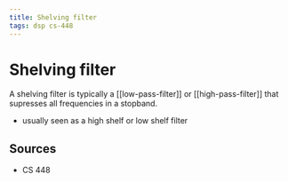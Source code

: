 ```yaml
---
title: Shelving filter
tags: dsp cs-448
---
```


# Shelving filter

A shelving filter is typically a [[low-pass-filter]] or [[high-pass-filter]] that supresses all frequencies in a stopband.

- usually seen as a high shelf or low shelf filter

## Sources

- CS 448
